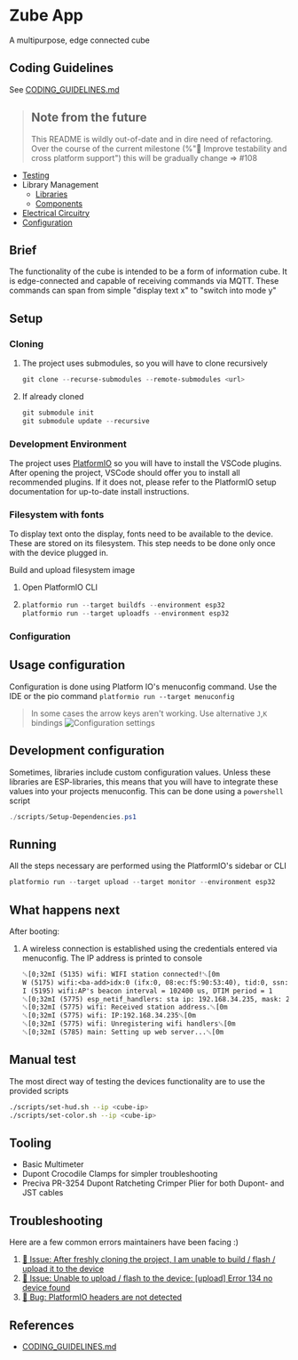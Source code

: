 # Zube App

A multipurpose, edge connected cube

## Coding Guidelines

See [CODING_GUIDELINES.md]

> ## Note from the future
>
> This README is wildly out-of-date and in dire need of refactoring. Over the course of the current milestone (%"🧪 Improve testability and cross platform support") this will be gradually change => #108

* [Testing](./test)
* Library Management
  * [Libraries](./lib)
  * [Components](./components)
* [Electrical Circuitry](./circuits/)
* [Configuration](./config)

<!-- old readme below -->

## Brief

The functionality of the cube is intended to be a form of information cube. It is edge-connected and capable of receiving commands via MQTT. These commands can span from simple "display text x" to "switch into mode y"

## Setup

### Cloning

1. The project uses submodules, so you will have to clone recursively

   ```powershell
   git clone --recurse-submodules --remote-submodules <url>
   ```

1. If already cloned

   ```powershell
   git submodule init
   git submodule update --recursive
   ```

### Development Environment

The project uses [PlatformIO](https://platformio.org/) so you will have to install the VSCode plugins. After opening the project, VSCode should offer you to install all recommended plugins. If it does not, please refer to the PlatformIO setup documentation for up-to-date install instructions.

### Filesystem with fonts

To display text onto the display, fonts need to be available to the device. These are stored on its filesystem. This step needs to be done only once with the device plugged in.

Build and upload filesystem image

1. Open PlatformIO CLI

1. ```powershell
   platformio run --target buildfs --environment esp32
   platformio run --target uploadfs --environment esp32
   ```

### Configuration

## Usage configuration

Configuration is done using Platform IO's menuconfig command. Use the IDE or the pio command
`platformio run --target menuconfig`

> In some cases the arrow keys aren't working. Use alternative `J`,`K` bindings
![Configuration settings](./images/configurations.jpg)

## **Development** configuration

Sometimes, libraries include custom configuration values. Unless these libraries are ESP-libraries, this means that you will have to integrate these values into your projects menuconfig. This can be done using a `powershell` script

```powershell
./scripts/Setup-Dependencies.ps1
```

## Running

All the steps necessary are performed using the PlatformIO's sidebar or CLI

```powershell
platformio run --target upload --target monitor --environment esp32
```

## What happens next

After booting:

1. A wireless connection is established using the credentials entered via menuconfig. The IP address is printed to console

   ```txt
   ␛[0;32mI (5135) wifi: WIFI station connected!␛[0m
   W (5175) wifi:<ba-add>idx:0 (ifx:0, 08:ec:f5:90:53:40), tid:0, ssn:2, winSize:64
   I (5195) wifi:AP's beacon interval = 102400 us, DTIM period = 1
   ␛[0;32mI (5775) esp_netif_handlers: sta ip: 192.168.34.235, mask: 255.255.252.0, gw: 192.168.32.1␛[0m
   ␛[0;32mI (5775) wifi: Received station address.␛[0m
   ␛[0;32mI (5775) wifi: IP:192.168.34.235␛[0m
   ␛[0;32mI (5775) wifi: Unregistering wifi handlers␛[0m
   ␛[0;32mI (5785) main: Setting up web server...␛[0m
   ```

## Manual test

The most direct way of testing the devices functionality are to use the provided scripts

```bash
./scripts/set-hud.sh --ip <cube-ip>
./scripts/set-color.sh --ip <cube-ip>
```

## Tooling

* Basic Multimeter
* Dupont Crocodile Clamps for simpler troubleshooting
* Preciva PR-3254 Dupont Ratcheting Crimper Plier for both Dupont- and JST cables

## Troubleshooting

Here are a few common errors maintainers have been facing :)

1. [🐞 Issue: After freshly cloning the project, I am unable to build / flash / upload it to the device](#83)
1. [🐞 Issue: Unable to upload / flash to the device: [upload] Error 134 no device found](#84)
1. [🐞 Bug: PlatformIO headers are not detected](#75)

## References

* [CODING_GUIDELINES.md]

[CODING_GUIDELINES.md]: /docs/CODING_GUIDELINES.md
